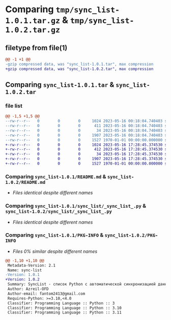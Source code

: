 # Comparing `tmp/sync_list-1.0.1.tar.gz` & `tmp/sync_list-1.0.2.tar.gz`

## filetype from file(1)

```diff
@@ -1 +1 @@
-gzip compressed data, was "sync_list-1.0.1.tar", max compression
+gzip compressed data, was "sync_list-1.0.2.tar", max compression
```

## Comparing `sync_list-1.0.1.tar` & `sync_list-1.0.2.tar`

### file list

```diff
@@ -1,5 +1,5 @@
--rw-r--r--   0        0        0     1024 2023-05-16 00:18:04.740403 sync_list-1.0.1/README.md
--rw-r--r--   0        0        0      411 2023-05-16 00:18:04.740403 sync_list-1.0.1/pyproject.toml
--rw-r--r--   0        0        0       34 2023-05-16 00:18:04.740403 sync_list-1.0.1/sync_list/__init__.py
--rw-r--r--   0        0        0     1907 2023-05-16 00:18:04.740403 sync_list-1.0.1/sync_list/_sync_list_.py
--rw-r--r--   0        0        0     1527 1970-01-01 00:00:00.000000 sync_list-1.0.1/PKG-INFO
+-rw-r--r--   0        0        0     1024 2023-05-16 17:28:45.374530 sync_list-1.0.2/README.md
+-rw-r--r--   0        0        0      412 2023-05-16 17:28:45.374530 sync_list-1.0.2/pyproject.toml
+-rw-r--r--   0        0        0       34 2023-05-16 17:28:45.374530 sync_list-1.0.2/sync_list/__init__.py
+-rw-r--r--   0        0        0     1907 2023-05-16 17:28:45.374530 sync_list-1.0.2/sync_list/_sync_list_.py
+-rw-r--r--   0        0        0     1527 1970-01-01 00:00:00.000000 sync_list-1.0.2/PKG-INFO
```

### Comparing `sync_list-1.0.1/README.md` & `sync_list-1.0.2/README.md`

 * *Files identical despite different names*

### Comparing `sync_list-1.0.1/sync_list/_sync_list_.py` & `sync_list-1.0.2/sync_list/_sync_list_.py`

 * *Files identical despite different names*

### Comparing `sync_list-1.0.1/PKG-INFO` & `sync_list-1.0.2/PKG-INFO`

 * *Files 0% similar despite different names*

```diff
@@ -1,10 +1,10 @@
 Metadata-Version: 2.1
 Name: sync-list
-Version: 1.0.1
+Version: 1.0.2
 Summary: SyncList - список Python с автоматической синхронизацией данных с файлом JSON.
 Author: Azreil-OFD
 Author-email: fantom2413@gmail.com
 Requires-Python: >=3.10,<4.0
 Classifier: Programming Language :: Python :: 3
 Classifier: Programming Language :: Python :: 3.10
 Classifier: Programming Language :: Python :: 3.11
```

